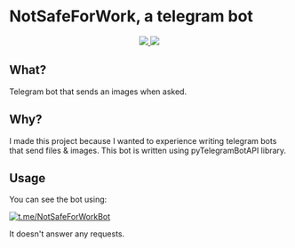 # NotSafeForWork, a telegram bot

<div align=center>
  <a href="./LICENSE">
    <img src="https://img.shields.io/github/license/ninja-left/Bot-NotSafeForWork">
  </a>
  <a href="https://github.com/ninja-left/Bot-NotSafeForWork">
    <img src="https://img.shields.io/github/commit-activity/m/ninja-left/Bot-NotSafeForWork">
  </a>
</div>

## What?
Telegram bot that sends an images when asked.

## Why?
I made this project because I wanted to experience writing telegram bots that send files & images.
This bot is written using pyTelegramBotAPI library.

## Usage
You can see the bot using:

[![t.me/NotSafeForWorkBot](https://img.shields.io/badge/NotSafeForWorkBot-blue?style=flat-square&logo=Telegram)](https://t.me/NotSafeForWorkBot)

It doesn't answer any requests.
